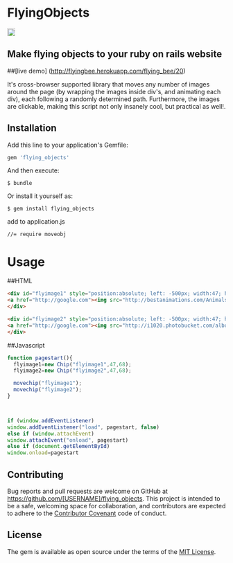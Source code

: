 # FlyingObjects
<a href="https://badge.fury.io/rb/flying_objects"><img src="https://badge.fury.io/rb/flying_objects.svg" alt="Gem Version" height="18"></a>
## Make flying objects to your ruby on rails website

##[live demo] (http://flyingbee.herokuapp.com/flying_bee/20)


It's cross-browser supported library that moves any number of images around the page (by wrapping the images inside div's, and animating each div), each following a randomly determined path. Furthermore, the images are clickable, making this script not only insanely cool, but practical as well!.

## Installation

Add this line to your application's Gemfile:

```ruby
gem 'flying_objects'
```

And then execute:

    $ bundle

Or install it yourself as:

    $ gem install flying_objects

add to application.js

    //= require moveobj

# Usage

##HTML
```html
<div id="flyimage1" style="position:absolute; left: -500px; width:47; height:68;">
<a href="http://google.com"><img src="http://bestanimations.com/Animals/Birds/bird-animated-gif-26.gif"></a>
</div>

<div id="flyimage2" style="position:absolute; left: -500px; width:47; height:68;">
<a href="http://google.com"><img src="http://i1020.photobucket.com/albums/af321/moothedam/BirdsAnimated.gif"></a>
</div>
```


##Javascript
```javascript
function pagestart(){
  flyimage1=new Chip("flyimage1",47,68);
  flyimage2=new Chip("flyimage2",47,68);

  movechip("flyimage1");
  movechip("flyimage2");
}



if (window.addEventListener)
window.addEventListener("load", pagestart, false)
else if (window.attachEvent)
window.attachEvent("onload", pagestart)
else if (document.getElementById)
window.onload=pagestart

```


## Contributing

Bug reports and pull requests are welcome on GitHub at https://github.com/[USERNAME]/flying_objects. This project is intended to be a safe, welcoming space for collaboration, and contributors are expected to adhere to the [Contributor Covenant](http://contributor-covenant.org) code of conduct.


## License

The gem is available as open source under the terms of the [MIT License](http://opensource.org/licenses/MIT).
